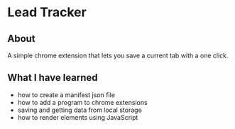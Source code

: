 # Lead Tracker

## About

A simple chrome extension that lets you save a current tab with a one click.

## What I have learned

- how to create a manifest json file
- how to add a program to chrome extensions
- saving and getting data from local storage
- how to render elements using JavaScript